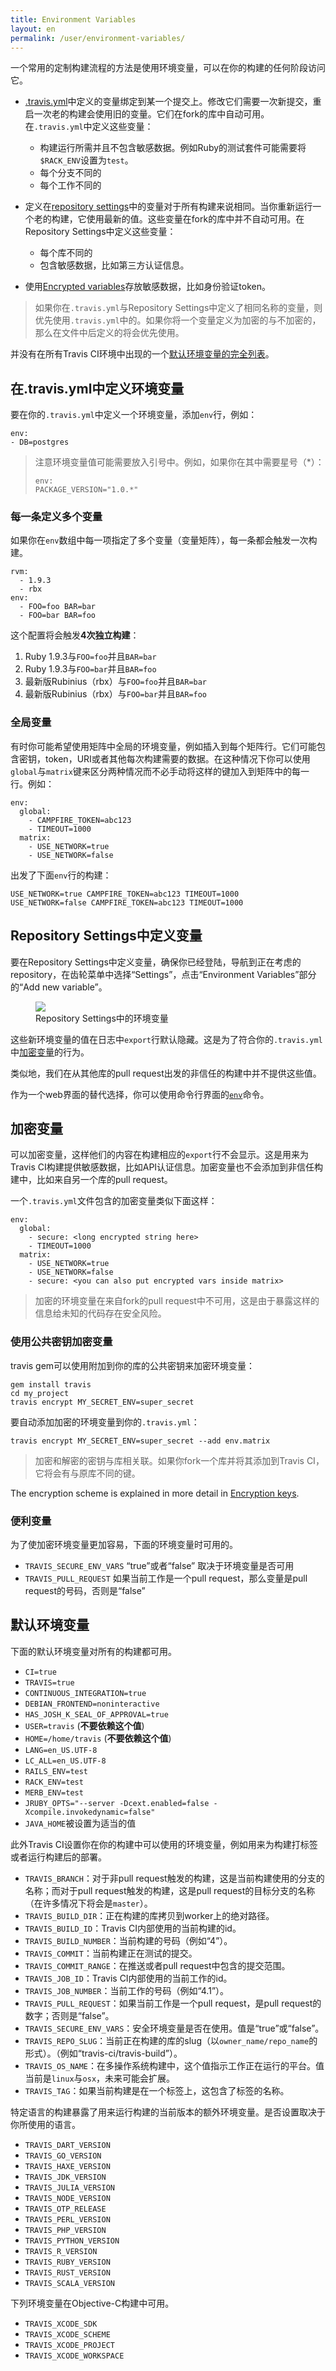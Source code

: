 ```yaml
---
title: Environment Variables
layout: en
permalink: /user/environment-variables/
---
```


一个常用的定制构建流程的方法是使用环境变量，可以在你的构建的任何阶段访问它。

<div id="toc"></div>

* [.travis.yml](#Defining-Variables-in-.travis.yml)中定义的变量绑定到某一个提交上。修改它们需要一次新提交，重启一次老的构建会使用旧的变量。它们在fork的库中自动可用。在`.travis.yml`中定义这些变量：

	+ 构建运行所需并且不包含敏感数据。例如Ruby的测试套件可能需要将`$RACK_ENV`设置为`test`。
	+ 每个分支不同的
	+ 每个工作不同的

* 定义在[repository settings](#Defining-Variables-in-Repository-Settings)中的变量对于所有构建来说相同。当你重新运行一个老的构建，它使用最新的值。这些变量在fork的库中并不自动可用。在Repository Settings中定义这些变量：

	+ 每个库不同的
	+ 包含敏感数据，比如第三方认证信息。

* 使用[Encrypted variables](#Encrypted-Variables)存放敏感数据，比如身份验证token。


> 如果你在`.travis.yml`与Repository Settings中定义了相同名称的变量，则优先使用`.travis.yml`中的。如果你将一个变量定义为加密的与不加密的，那么在文件中后定义的将会优先使用。

并没有在所有Travis CI环境中出现的一个[默认环境变量的完全列表](#Default-Environment-Variables)。

## 在.travis.yml中定义环境变量

要在你的`.travis.yml`中定义一个环境变量，添加`env`行，例如：

    env:
    - DB=postgres

> 注意环境变量值可能需要放入引号中。例如，如果你在其中需要星号（*）：
> 
> ````
> env:
> PACKAGE_VERSION="1.0.*"
> ````

### 每一条定义多个变量

如果你在`env`数组中每一项指定了多个变量（变量矩阵），每一条都会触发一次构建。

    rvm:
      - 1.9.3
      - rbx
    env:
      - FOO=foo BAR=bar
      - FOO=bar BAR=foo

这个配置将会触发**4次独立构建**：

1. Ruby 1.9.3与`FOO=foo`并且`BAR=bar`
2. Ruby 1.9.3与`FOO=bar`并且`BAR=foo`
3. 最新版Rubinius（rbx）与`FOO=foo`并且`BAR=bar`
4. 最新版Rubinius（rbx）与`FOO=bar`并且`BAR=foo`


### 全局变量

有时你可能希望使用矩阵中全局的环境变量，例如插入到每个矩阵行。它们可能包含密钥，token，URI或者其他每次构建需要的数据。在这种情况下你可以使用`global`与`matrix`键来区分两种情况而不必手动将这样的键加入到矩阵中的每一行。例如：

    env:
      global:
        - CAMPFIRE_TOKEN=abc123
        - TIMEOUT=1000
      matrix:
        - USE_NETWORK=true
        - USE_NETWORK=false

出发了下面`env`行的构建：

    USE_NETWORK=true CAMPFIRE_TOKEN=abc123 TIMEOUT=1000
    USE_NETWORK=false CAMPFIRE_TOKEN=abc123 TIMEOUT=1000

## Repository Settings中定义变量

要在Repository Settings中定义变量，确保你已经登陆，导航到正在考虑的repository，在齿轮菜单中选择“Settings”，点击“Environment Variables”部分的“Add new variable”。
  
<figure>
  <img src="{{ "/images/settings-env-vars.png" | prepend: site.baseurl }}">
  <figcaption>Repository Settings中的环境变量</figcaption>
</figure>

这些新环境变量的值在日志中`export`行默认隐藏。这是为了符合你的`.travis.yml`中[加密变量](#Encrypted-Variables)的行为。

类似地，我们在从其他库的pull request出发的非信任的构建中并不提供这些值。

作为一个web界面的替代选择，你可以使用命令行界面的[`env`](https://github.com/travis-ci/travis.rb#env)命令。

## 加密变量

可以加密变量，这样他们的内容在构建相应的`export`行不会显示。这是用来为Travis CI构建提供敏感数据，比如API认证信息。加密变量也不会添加到非信任构建中，比如来自另一个库的pull request。

一个`.travis.yml`文件包含的加密变量类似下面这样：

    env:
      global:
        - secure: <long encrypted string here>
        - TIMEOUT=1000
      matrix:
        - USE_NETWORK=true
        - USE_NETWORK=false
        - secure: <you can also put encrypted vars inside matrix>

> 加密的环境变量在来自fork的pull request中不可用，这是由于暴露这样的信息给未知的代码存在安全风险。

### 使用公共密钥加密变量

travis gem可以使用附加到你的库的公共密钥来加密环境变量：

    gem install travis
    cd my_project
    travis encrypt MY_SECRET_ENV=super_secret

要自动添加加密的环境变量到你的`.travis.yml`：

    travis encrypt MY_SECRET_ENV=super_secret --add env.matrix

> 加密和解密的密钥与库相关联。如果你fork一个库并将其添加到Travis CI，它将会有与原库不同的键。

The encryption scheme is explained in more detail in [Encryption keys](/user/encryption-keys).

### 便利变量

为了使加密环境变量更加容易，下面的环境变量时可用的。

* `TRAVIS_SECURE_ENV_VARS` “true”或者“false” 取决于环境变量是否可用
* `TRAVIS_PULL_REQUEST` 如果当前工作是一个pull request，那么变量是pull request的号码，否则是“false”

## 默认环境变量

下面的默认环境变量对所有的构建都可用。

* `CI=true`
* `TRAVIS=true`
* `CONTINUOUS_INTEGRATION=true`
* `DEBIAN_FRONTEND=noninteractive`
* `HAS_JOSH_K_SEAL_OF_APPROVAL=true`
* `USER=travis` (**不要依赖这个值**)
* `HOME=/home/travis` (**不要依赖这个值**)
* `LANG=en_US.UTF-8`
* `LC_ALL=en_US.UTF-8`
* `RAILS_ENV=test`
* `RACK_ENV=test`
* `MERB_ENV=test`
* `JRUBY_OPTS="--server -Dcext.enabled=false -Xcompile.invokedynamic=false"`
* `JAVA_HOME`被设置为适当的值

此外Travis CI设置你在你的构建中可以使用的环境变量，例如用来为构建打标签或者运行构建后的部署。


* `TRAVIS_BRANCH`：对于非pull request触发的构建，这是当前构建使用的分支的名称；而对于pull request触发的构建，这是pull request的目标分支的名称（在许多情况下将会是`master`）。
* `TRAVIS_BUILD_DIR`：正在构建的库拷贝到worker上的绝对路径。
* `TRAVIS_BUILD_ID`：Travis CI内部使用的当前构建的id。
* `TRAVIS_BUILD_NUMBER`：当前构建的号码（例如“4”）。
* `TRAVIS_COMMIT`：当前构建正在测试的提交。
* `TRAVIS_COMMIT_RANGE`：在推送或者pull request中包含的提交范围。
* `TRAVIS_JOB_ID`：Travis CI内部使用的当前工作的id。
* `TRAVIS_JOB_NUMBER`：当前工作的号码（例如“4.1”）。
* `TRAVIS_PULL_REQUEST`：如果当前工作是一个pull request，是pull request的数字；否则是“false”。
* `TRAVIS_SECURE_ENV_VARS`：安全环境变量是否在使用。值是“true”或“false”。
* `TRAVIS_REPO_SLUG`：当前正在构建的库的slug（以`owner_name/repo_name`的形式）。（例如“travis-ci/travis-build”）。
* `TRAVIS_OS_NAME`：在多操作系统构建中，这个值指示工作正在运行的平台。值当前是`linux`与`osx`，未来可能会扩展。
* `TRAVIS_TAG`：如果当前构建是在一个标签上，这包含了标签的名称。

特定语言的构建暴露了用来运行构建的当前版本的额外环境变量。是否设置取决于你所使用的语言。

* `TRAVIS_DART_VERSION`
* `TRAVIS_GO_VERSION`
* `TRAVIS_HAXE_VERSION`
* `TRAVIS_JDK_VERSION`
* `TRAVIS_JULIA_VERSION`
* `TRAVIS_NODE_VERSION`
* `TRAVIS_OTP_RELEASE`
* `TRAVIS_PERL_VERSION`
* `TRAVIS_PHP_VERSION`
* `TRAVIS_PYTHON_VERSION`
* `TRAVIS_R_VERSION`
* `TRAVIS_RUBY_VERSION`
* `TRAVIS_RUST_VERSION`
* `TRAVIS_SCALA_VERSION`

下列环境变量在Objective-C构建中可用。

* `TRAVIS_XCODE_SDK`
* `TRAVIS_XCODE_SCHEME`
* `TRAVIS_XCODE_PROJECT`
* `TRAVIS_XCODE_WORKSPACE`
